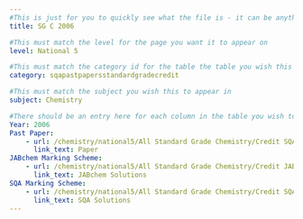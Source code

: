 ```yaml
---
#This is just for you to quickly see what the file is - it can be anything you want
title: SG C 2006

#This must match the level for the page you want it to appear on
level: National 5

#This must match the category id for the table the table you wish this to appear in
category: sqapastpapersstandardgradecredit

#This must match the subject you wish this to appear in
subject: Chemistry

#There should be an entry here for each column in the table you wish to populate:
Year: 2006
Past Paper:
    - url: /chemistry/national5/All Standard Grade Chemistry/Credit SQA PP/Credit SQA PP 2006.pdf
      link_text: Paper
JABchem Marking Scheme:
    - url: /chemistry/national5/All Standard Grade Chemistry/Credit JABchem Msch/2006creditMsch.pdf
      link_text: JABchem Solutions
SQA Marking Scheme:
    - url: /chemistry/national5/All Standard Grade Chemistry/Credit SQA Msch/Credit SQA Msch 2006.pdf
      link_text: SQA Solutions
---
```


